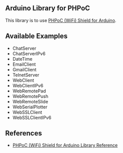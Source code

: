 ## Arduino Library for PHPoC
This library is to use [PHPoC (WiFi) Shield for Arduino](http://www.phpoc.com/phpoc_shield_for_arduino.php).

Available Examples
----------------------------
* ChatServer
* ChatServerIPv6
* DateTime
* EmailClient
* GmailClient
* TelnetServer
* WebClient
* WebClientIPv6
* WebRemotePad
* WebRemotePush
* WebRemoteSlide
* WebSerialPlotter
* WebSSLClient
* WebSSLClientIPv6

References
----------------------------
* [PHPoC (WiFi) Shield for Arduino Library Reference](http://www.phpoc.com/support/manual/phpoc_shield_for_arduino_library_reference/)
